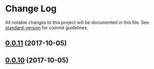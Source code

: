 # Change Log

All notable changes to this project will be documented in this file. See [standard-version](https://github.com/conventional-changelog/standard-version) for commit guidelines.

<a name="0.0.11"></a>
## [0.0.11](https://github.com/flyve-mdm/flyve-mdm-android-inventory/compare/0.0.10...0.0.11) (2017-10-05)



<a name="0.0.10"></a>
## [0.0.10](https://github.com/flyve-mdm/flyve-mdm-android-inventory/compare/0.1.0...0.0.10) (2017-10-05)
